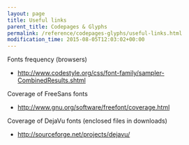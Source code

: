 ```yaml
---
layout: page
title: Useful links
parent_title: Codepages & Glyphs
permalink: /reference/codepages-glyphs/useful-links.html
modification_time: 2015-08-05T12:03:02+00:00
---
```


Fonts frequency (browsers)

<ul>
<li><a href="http://www.codestyle.org/css/font-family/sampler-CombinedResults.shtml">http://www.codestyle.org/css/font-family/sampler-CombinedResults.shtml</a></li>
</ul>

Coverage of FreeSans fonts

<ul>
<li><a href="http://www.gnu.org/software/freefont/coverage.html">http://www.gnu.org/software/freefont/coverage.html</a></li>
</ul>

Coverage of DejaVu fonts (enclosed files in downloads)

<ul>
<li><a href="http://sourceforge.net/projects/dejavu/">http://sourceforge.net/projects/dejavu/</a></li>
</ul>
